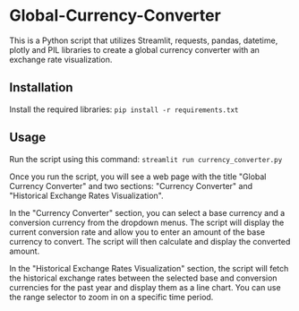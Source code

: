 # Global-Currency-Converter

This is a Python script that utilizes Streamlit, requests, pandas, datetime, plotly and PIL libraries to create a global currency converter with an exchange rate visualization.

## Installation

Install the required libraries: ```pip install -r requirements.txt```   


## Usage

Run the script using this command: ```streamlit run currency_converter.py```

Once you run the script, you will see a web page with the title "Global Currency Converter" and two sections: "Currency Converter" and "Historical Exchange Rates Visualization".    

In the "Currency Converter" section, you can select a base currency and a conversion currency from the dropdown menus. The script will display the current conversion rate and allow you to enter an amount of the base currency to convert. The script will then calculate and display the converted amount.      
  
In the "Historical Exchange Rates Visualization" section, the script will fetch the historical exchange rates between the selected base and conversion currencies for the past year and display them as a line chart. You can use the range selector to zoom in on a specific time period.       
